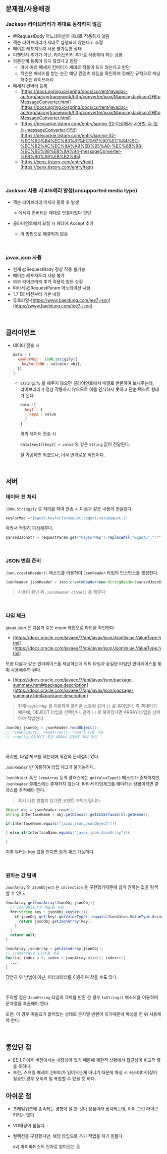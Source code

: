## 문제점/사용배경

### Jackson 라이브러리가 제대로 동작하지 않음

- @RequestBody 어노테이션이 제대로 작동하지 않음
- 잭슨 라이브러리가 제대로 실행되지 않는다고 추정
- 메이븐 레포지토리 사용 불가능한 상태
- 디펜던시 추가가 아닌, 라이브러리 추가로 사용해야 하는 상황
- 의존관계 등록이 되지 않았다고 판단
    - 이에 따라 메세지 컨버터가 제대로 작동이 되지 않는다고 판단
    - 잭슨은 메세지를 받는 순간 해당 컨텐츠 타입을 확인하여 정해진 규칙으로 파싱해주는 라이브러리
- 메세지 컨버터 등록
    - [https://docs.spring.io/spring/docs/current/javadoc-api/org/springframework/http/converter/json/MappingJackson2HttpMessageConverter.html](https://docs.spring.io/spring/docs/current/javadoc-api/org/springframework/http/converter/json/MappingJackson2HttpMessageConverter.html)
    - [https://devjackie.tistory.com/entry/spring-32-이상에서-사용할-수-있는-messageConverter-방법](https://devjackie.tistory.com/entry/spring-32-%EC%9D%B4%EC%83%81%EC%97%90%EC%84%9C-%EC%82%AC%EC%9A%A9%ED%95%A0-%EC%88%98-%EC%9E%88%EB%8A%94-messageConverter-%EB%B0%A9%EB%B2%95)
    - [https://xens.tistory.com/entry/test](https://xens.tistory.com/entry/test)

<br/>

### Jackson 사용 시 415에러 발생(unsupported media type)

- 잭슨 라이브러리 메세지 등록 후 발생

    → 메세지 컨버터는 제대로 연결되었다 판단

- 클라이언트에서 요청 시 헤더에 Accept 추가
    - 이 방법으로 해결되지 않음

<br/>

### javax.json 사용

- 현재 @RequestBody 정상 작동 불가능
- 메이븐 레포지토리 사용 불가
- 외부 라이브러리 추가 적용이 힘든 상황
- 따라서 @RequestParam 어노테이션 사용
- 1.7 EE 버전부터 기본 내장
- 튜토리얼-[https://www.baeldung.com/jee7-json](https://www.baeldung.com/jee7-json)

<br/>

## 클라이언트

- 데이터 전송 시

  ```js
  data : {
    keyForMap : JSON.strigify({
      keyForJSON : value[or obj],
    }),
  }
  ```

  - `Stringify` 를 해주지 않으면 클라이언트에서 배열로 변환하여 보내주는데, <br/>
  라이브러리가 정상 작동하지 않으므로 이를 인식하지 못하고 단순 텍스트 형태가 된다.
    
    ```js
    data :{
      key1 : {
        key2 : value
      }
    }
    ```
    위의 데이터 전송 시

    `data[key1][key2] = value` 와 같은 `String` 값이 전달된다. 
    
    잘 가공하면 되겠으나, 너무 번거로운 작업이다.

<br/>

## 서버

### 데이터 전 처리

`JSON.Stringify` 로 처리를 하여 전송 시 다음과 같은 내용이 전달된다.

```java
keyForMap ="{&quot;keyForJson&quot;:&quot;value&quot;}"
```

따라서 적절히 파싱해준다.

```java
parsedJsonStr = requestParam.get("keyForMap").replaceAll("&quot;","\"");
```

<br/>

### JSON 변환 준비

`Json.createReader()` 메소드를 이용하여 `JsonReader` 타입의 인스턴스를 생성한다.

```java
JsonReader jsonReader = Json.createReader(new StringReader(parsedJsonStr));
```

> 사용이 끝난 뒤, `jsonReader.close()` 를 해준다.

<br/>

### 타입 체크

javax.json 은 다음과 같은 enum 타입으로 타입을 확인한다

- [https://docs.oracle.com/javaee/7/api/javax/json/JsonValue.ValueType.html](https://docs.oracle.com/javaee/7/api/javax/json/JsonValue.ValueType.html)

또한 다음과 같은 인터페이스를 제공하는데 위의 타입과 동일한 타입인 인터페이스를 맞춰 사용해주면 된다.

- [https://docs.oracle.com/javaee/7/api/javax/json/package-summary.html#package.description](https://docs.oracle.com/javaee/7/api/javax/json/package-summary.html#package.description)

> 현재 `keyForMap` 을 이용하여 불러온 스트링 값이 `{}` 로 묶여있다. 즉 객체이기 때문에, OBJECT 타입을 선택한다. 만약 `[]` 로 묶여있다면 ARRAY 타입을 선택하여 작업한다.

```java
JsonObj jsonObj = jsonReader.readObject();
// readObject(), readArray(), read() 이용 가능
// read()는 OBJECT 혹은 ARRAY 타입에 따라 리턴 
```

<br/>

하지만, 타입 체크를 하는데에 약간의 문제점이 있다.

`JsonReader` 만 이용하여 타입 체크가 불가능하다.

`JsonObject` 혹은 `JsonArray` 등의 클래스에는 `getValueType()` 메소드가 존재하지만, `JsonReader` 클래스에는 존재하지 않는다. 따라서 타입체크를 해야하는 상황이라면 클래스를 추적해야 한다.

> 혹시 다른 방법이 있다면 코멘트 부탁드립니다.

```java
Object obj = jsonReader.read();
String InterfaceName = obj.getClass().getInterfaces[0].getName();

if(InterfaceName.equals("javax.json.JsonObject")){

} else if(InterfaceName.equals("javax.json.JsonArray")){

}
```

이후 부터는 key 값을 안다면 쉽게 체크 가능하다.

<br/>

### 원하는 값 탐색

`JsonArray` 와 `JsonObject` 는 `collection` 을 구현했기때문에 쉽게 원하는 값을 탐색할 수 있다.

```java
JsonArray getJsonArray(JsonObj jsonObj){
  // JsonObject는 Map을 사용
  for(String key : jsonObj.keySet()){
    if(jsonObj.get(key).getValueType().equals(JsonValue.ValueType.Array)){
      return jsonObj.getJsonArray(key);
    }	
  }
  return null;
}
```

```java 
JsonArray jsonArray = getJsonArray(jsonObj);
// jsonArray는 List를 사용
for(int index = 0; index < jsonArray.size(); index++){
  ...;
}
```

당연히 위 방법이 아닌, 이터레이터를 이용하여 찾을 수도 있다.

<br/>

주의할 점은 `JsonString` 타입의 객체를 반환 한 경우 `toString()` 메소드를 이용하여 문자열을 추출해야 한다.

또한, 이 경우 따옴표가 붙어있는 상태로 문자열 반환이 되기때문에 파싱을 한 뒤 사용해야 한다.

<br/>

## 좋았던 점

- EE 1.7 이후 버전에서는 내장되어 있기 때문에 제한적 상황에서 접근성이 비교적 좋을 듯하다.
- 또한, 스프링 메세지 컨버터가 읽어오는게 아니기 때문에 파싱 시 커스터마이징이 필요한 경우 오히려 덜 복잡할 수 있을 듯 하다.

## 아쉬운 점

- 프레임워크에 종속되는 경향이 덜 한 것이 장점이라 생각되는데, 이미 그런 라이브러리는 많다.
- VO매핑이 힘들다.
- 컬렉션을 구현했지만, 해당 타입으로 추가 작업을 하기 힘들다.

    ex) 마이바티스의 인자로 받아오는 등
